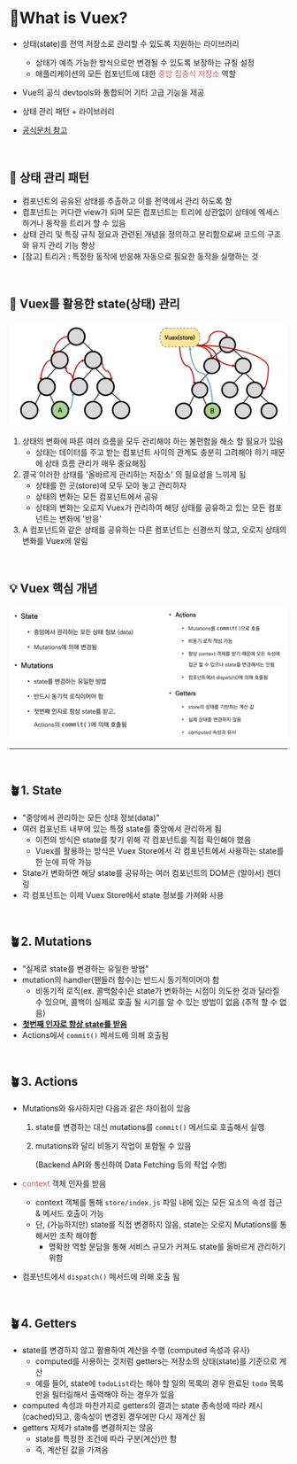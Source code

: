 # 🔰What is Vuex? 

- 상태(state)를 전역 저장소로 관리할 수 있도록 지원하는 라이브러리
  - 상태가 예측 가능한 방식으로만 변경될 수 있도록 보장하는 규칠 설정
  - 애플리케이션의 모든 컴포넌트에 대한 <span style="color: indianred"> 중앙 집중식 저장소</span> 역할

- Vue의 공식 devtools와 통합되어 기타 고급 기능을 제공
- 상태 관리 패턴 + 라이브러리
- [공식문처 참고](https://vuex.vuejs.org/)

<br>

## 🌈 상태 관리 패턴

- 컴포넌트의 공유된 상태를 추출하고 이를 전역에서 관리 하도록 함
- 컴포넌트는 커다란 view가 되며 모든 컴포넌트는 트리에 상관없이 상태에 엑세스 하거나 동작을 트리거 할 수 있음
- 상태 관리 및 특징 규칙 정요과 관련된 개념을 정의하고 분리함으로써 코드의 구조와 유지 관리 기능 향상
- [참고] 트리거 : 특정한 동작에 반응해 자동으로 필요한 동작을 실행하는 것

<br>

## 🌈 Vuex를 활용한 state(상태) 관리

![image-20220511232718269](Vuex%20Intro.assets/image-20220511232718269.png)

1. 상태의 변화에 따른 여러 흐름을 모두 관리해야 하는 불편함을 해소 할 필요가 있음
   - 상태는 데이터를 주고 받는 컴포넌트 사이의 관계도 충분히 고려해야 하기 때문에 상태 흐름 관리가 매우 중요해짐
2. 결국 이러한 상태를 '올바르게 관리하는 저장소' 의 필요성을 느끼게 됨
   - 상태를 한 곳(store)에 모두 모아 놓고 관리하자
   - 상태의 변화는 모든 컴포넌트에서 공유
   - 상태의 변화는 오로지 Vuex가 관리하여 해당 상태를 공유하고 있는 모든 컴포넌트는 변화에 '반응'
3. A 컴포넌트와 같은 상태를 공유하는 다른 컴포넌트는 신경쓰지 않고, 오로지 상태의 변화를 Vuex에 알림

<br>

## 💡 Vuex 핵심 개념

![image-20220511233127812](Vuex%20Intro.assets/image-20220511233127812.png)

<hr>

<br>

## 🪴1. State

- "중앙에서 관리하는 모든 상태 정보(data)"
- 여러 컴포넌트 내부에 있는 특정 state를 중앙에서 관리하게 됨
  - 이전의 방식은 state를 찾기 위해 각 컴포넌트를 직접 확인해야 했음
  - Vuex를 활용하는 방식은 Vuex Store에서 각 컴포넌트에서 사용하는 state를 한 눈에 파악 가능
- State가 변화하면 해당 state를 공유하는 여러 컴포넌트의 DOM은 (알아서) 렌더링
- 각 컴포넌트는 이제 Vuex Store에서 state 정보를 가져와 사용

<br>

## 🪴2. Mutations

- "실제로 state를 변경하는 유일한 방법"
- mutation의 handler(핸들러 함수)는 반드시 동기적이어야 함
  - 비동기적 로직(ex. 콜백함수)은 state가 변화하는 시점이 의도한 것과 달라질 수 있으며, 콜백이 실제로 호출 될 시기를 알 수 있는 방법이 없음 (추적 할 수 없음)
- **<u>첫번째 인자로 항상 state를 받음</u>**
- Actions에서 `commit()` 메서드에 의해 호출됨

<br>

## 🪴3. Actions

- Mutations와 유사하지만 다음과 같은 차이점이 있음

  1. state를 변경하는 대신 mutations를 `commit()` 메서드로 호출해서 실행

  2. mutations와 달리 비동기 작업이 포함될 수 있음

     (Backend API와 통신하여 Data Fetching 등의 작업 수행)

- <span style="color: indianred">context</span> 객체 인자를 받음

  - context 객체를 통해 `store/index.js` 파일 내에 있는 모든 요소의 속성 접근 & 메서드 호출이 가능
  - 단, (가능하지만) state를 직접 변경하지 않음, state는 오로지 Mutations를 통해서만 조작 해야함
    - 명확한 역할 분담을 통해 서비스 규모가 커져도 state를 올바르게 관리하기 위함

- 컴포넌트에서 `dispatch()` 메서드에 의해 호출 됨

<br>



## 🪴4. Getters

- state를 변경하지 않고 활용하여 계산을 수행 (computed 속성과 유사)
  - computed를 사용하는 것처럼 getters는 저장소의 상태(state)를 기준으로 계산
  - 예를 들어, state에 `todoList`라는 해야 할 일의 목록의 경우 완료된 `todo` 목록만을 필터링해서 출력해야 하는 경우가 있음
- computed 속성과 마찬가지로 getters의 결과는 state 종속성에 따라 캐시(cached)되고, 종속성이 변경된 경우에만 다시 재계산 됨
- getters 자체가 state를 변경하지는 않음
  - state를 특정한 조건에 따라 구분(계산)만 함
  - 즉, 계산된 값을 가져옴